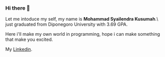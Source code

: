 ### Hi there 👋

Let me intoduce my self, my name is **Mohammad Syailendra Kusumah**.\ just graduated from Diponegoro University with 3.69 GPA.

Here i'll make my own world in programming, hope i can make something that make you excited.

My [Linkedin](https://www.linkedin.com/in/gilang-adhan/).
<!--
**SyailendraK/SyailendraK** is a ✨ _special_ ✨ repository because its `README.md` (this file) appears on your GitHub profile.

Here are some ideas to get you started:

- 🔭 I’m currently working on ...
- 🌱 I’m currently learning ...
- 👯 I’m looking to collaborate on ...
- 🤔 I’m looking for help with ...
- 💬 Ask me about ...
- 📫 How to reach me: ...
- 😄 Pronouns: ...
- ⚡ Fun fact: ...
-->
